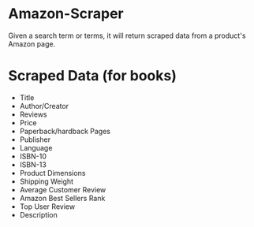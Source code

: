 # Amazon-Scraper
Given a search term or terms, it will return scraped data from a product's Amazon page.

# Scraped Data (for books)
- Title
- Author/Creator
- Reviews
- Price
- Paperback/hardback Pages
- Publisher
- Language
- ISBN-10
- ISBN-13
- Product Dimensions
- Shipping Weight
- Average Customer Review
- Amazon Best Sellers Rank
- Top User Review
- Description
